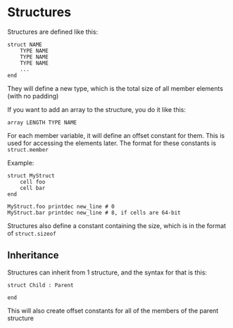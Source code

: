 # Structures

Structures are defined like this:
```
struct NAME
	TYPE NAME
	TYPE NAME
	TYPE NAME
	...
end
```

They will define a new type, which is the total size of all member elements (with no
padding)

If you want to add an array to the structure, you do it like this:

```
array LENGTH TYPE NAME
```

For each member variable, it will define an offset constant for them. This is used for
accessing the elements later. The format for these constants is `struct.member`

Example:
```
struct MyStruct
	cell foo
	cell bar
end

MyStruct.foo printdec new_line # 0
MyStruct.bar printdec new_line # 8, if cells are 64-bit
```

Structures also define a constant containing the size, which is in the format of
`struct.sizeof`

## Inheritance
Structures can inherit from 1 structure, and the syntax for that is this:

```
struct Child : Parent

end
```

This will also create offset constants for all of the members of the parent structure
